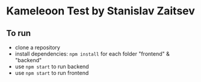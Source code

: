 # Kameleoon Test by Stanislav Zaitsev

## To run

- clone a repository
- install dependencies: `npm install` for each folder "frontend" & "backend"
- use `npm start` to run backend
- use `npm start` to run frontend
